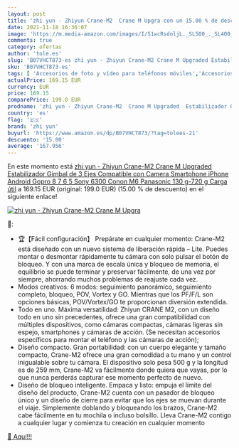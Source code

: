 ```yaml
---
layout: post
title: 'zhi yun - Zhiyun Crane-M2  Crane M Upgra con un 15.00 % de descuento'
date: 2021-11-18 16:36:07
image: 'https://m.media-amazon.com/images/I/51wcRsdoljL._SL500_._SL400_.jpg'
comments: true
category: ofertas
author: 'tole.es'
slug: 'B07VHCT873-es zhi yun - Zhiyun Crane-M2 Crane M Upgraded Estabilizador...'
sku: 'B07VHCT873-es'
tags: [ 'Accesorios de foto y vídeo para teléfonos móviles','Accesorios para móviles','Comunicación móvil y accesorios','Electrónica','Estabilizadores y gimbals de mano para teléfono móvil','iphone','zhi yun', ]
actualPrice: 169.15 EUR
currency: EUR
price: 169.15
comparePrice: 199.0 EUR
prodname: 'zhi yun - Zhiyun Crane-M2  Crane M Upgraded  Estabilizador Gimbal de 3 Ejes Compatible con Camera Smartphone iPhone Android  Gopro 8 7 6 5  Sony 6300 Conon M6 Panasonic  130 g-720 g Carga útil'
country: 'es'
flag: '🇪🇸'
brand: 'zhi yun'
buyurl: 'https://www.amazon.es/dp/B07VHCT873/?tag=tolees-21'
descuento: '15.00'
average: '167.956'
---
```


En este momento está [zhi yun - Zhiyun Crane-M2  Crane M Upgraded  Estabilizador Gimbal de 3 Ejes Compatible con Camera Smartphone iPhone Android  Gopro 8 7 6 5  Sony 6300 Conon M6 Panasonic  130 g-720 g Carga útil](https://www.amazon.es/dp/B07VHCT873/?tag=tolees-21) a 169.15 EUR (original: 199.0 EUR) (15.00 %  de descuento) en el siguiente enlace!

[![zhi yun - Zhiyun Crane-M2  Crane M Upgra](https://m.media-amazon.com/images/I/51wcRsdoljL._SL500_._SL400_.jpg)](https://www.amazon.es/dp/B07VHCT873/?tag=tolees-21)

🔎:

- 🏆【Fácil configuración】 Prepárate en cualquier momento: Crane-M2 está diseñado con un nuevo sistema de liberación rápida – Lite. Puedes montar o desmontar rápidamente tu cámara con solo pulsar el botón de bloqueo. Y con una marca de escala única y bloqueo de memoria, el equilibrio se puede terminar y preservar fácilmente, de una vez por siempre, ahorrando muchos problemas de reajuste cada vez.
- Modos creativos: 6 modos: seguimiento panorámico, seguimiento completo, bloqueo, POV, Vortex y GO. Mientras que los PF/F/L son opciones básicas, POV/Vortex/GO te proporcionan diversión extendida.
- Todo en uno. Máxima versatilidad: Zhiyun CRANE M2, con un diseño todo en uno sin precedentes, ofrece una gran compatibilidad con múltiples dispositivos, como cámaras compactas, cámaras ligeras sin espejo, smartphones y cámaras de acción. (Se necesitan accesorios específicos para montar el teléfono y las cámaras de acción);
- Diseño compacto. Gran portabilidad: con un cuerpo elegante y tamaño compacto, Crane-M2 ofrece una gran comodidad a tu mano y un control inigualable sobre tu cámara. El dispositivo solo pesa 500 g y la longitud es de 259 mm, Crane-M2 va fácilmente donde quiera que vayas, por lo que nunca perderás capturar ese momento perfecto de nuevo.
- Diseño de bloqueo inteligente. Empaca y listo: empuja el límite del diseño del producto, Crane-M2 cuenta con un pasador de bloqueo único y un diseño de cierre para evitar que los ejes se muevan durante el viaje. Simplemente doblando y bloqueando los brazos, Crane-M2 cabe fácilmente en tu mochila o incluso bolsillo. Lleva Crane-M2 contigo a cualquier lugar y comienza tu creación en cualquier momento

[🛒 Aquí!!!](https://www.amazon.es/dp/B07VHCT873/?tag=tolees-21)
